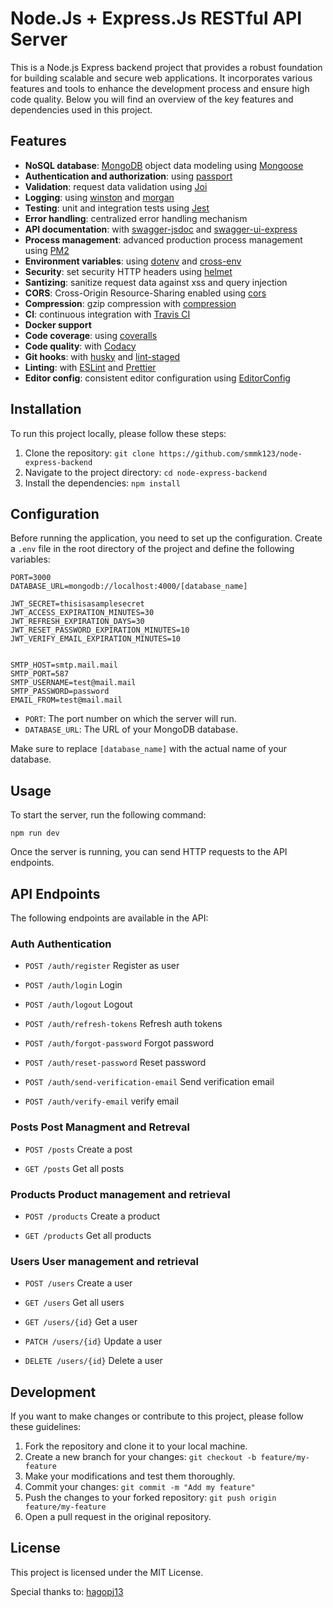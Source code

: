 # Node.Js + Express.Js RESTful API Server
This is a Node.js Express backend project that provides a robust foundation for building scalable and secure web applications. It incorporates various features and tools to enhance the development process and ensure high code quality. Below you will find an overview of the key features and dependencies used in this project. 

## Features

- **NoSQL database**: [MongoDB](https://www.mongodb.com) object data modeling using [Mongoose](https://mongoosejs.com)
- **Authentication and authorization**: using [passport](http://www.passportjs.org)
- **Validation**: request data validation using [Joi](https://github.com/hapijs/joi)
- **Logging**: using [winston](https://github.com/winstonjs/winston) and [morgan](https://github.com/expressjs/morgan)
- **Testing**: unit and integration tests using [Jest](https://jestjs.io)
- **Error handling**: centralized error handling mechanism
- **API documentation**: with [swagger-jsdoc](https://github.com/Surnet/swagger-jsdoc) and [swagger-ui-express](https://github.com/scottie1984/swagger-ui-express)
- **Process management**: advanced production process management using [PM2](https://pm2.keymetrics.io)
- **Environment variables**: using [dotenv](https://github.com/motdotla/dotenv) and [cross-env](https://github.com/kentcdodds/cross-env#readme)
- **Security**: set security HTTP headers using [helmet](https://helmetjs.github.io)
- **Santizing**: sanitize request data against xss and query injection
- **CORS**: Cross-Origin Resource-Sharing enabled using [cors](https://github.com/expressjs/cors)
- **Compression**: gzip compression with [compression](https://github.com/expressjs/compression)
- **CI**: continuous integration with [Travis CI](https://travis-ci.org)
- **Docker support**
- **Code coverage**: using [coveralls](https://coveralls.io)
- **Code quality**: with [Codacy](https://www.codacy.com)
- **Git hooks**: with [husky](https://github.com/typicode/husky) and [lint-staged](https://github.com/okonet/lint-staged)
- **Linting**: with [ESLint](https://eslint.org) and [Prettier](https://prettier.io)
- **Editor config**: consistent editor configuration using [EditorConfig](https://editorconfig.org)


## Installation

To run this project locally, please follow these steps:

1. Clone the repository: `git clone https://github.com/smmk123/node-express-backend`
2. Navigate to the project directory: `cd node-express-backend`
3. Install the dependencies: `npm install`

## Configuration

Before running the application, you need to set up the configuration. Create a `.env` file in the root directory of the project and define the following variables:

```
PORT=3000
DATABASE_URL=mongodb://localhost:4000/[database_name]

JWT_SECRET=thisisasamplesecret
JWT_ACCESS_EXPIRATION_MINUTES=30
JWT_REFRESH_EXPIRATION_DAYS=30
JWT_RESET_PASSWORD_EXPIRATION_MINUTES=10
JWT_VERIFY_EMAIL_EXPIRATION_MINUTES=10


SMTP_HOST=smtp.mail.mail
SMTP_PORT=587
SMTP_USERNAME=test@mail.mail
SMTP_PASSWORD=password
EMAIL_FROM=test@mail.mail

```

- `PORT`: The port number on which the server will run.
- `DATABASE_URL`: The URL of your MongoDB database.

Make sure to replace `[database_name]` with the actual name of your database.

## Usage

To start the server, run the following command:

```
npm run dev
```

Once the server is running, you can send HTTP requests to the API endpoints.

## API Endpoints

The following endpoints are available in the API:

### Auth Authentication

- `POST /auth/register` Register as user

- `POST /auth/login` Login

- `POST /auth/logout` Logout

- `POST /auth/refresh-tokens` Refresh auth tokens

- `POST /auth/forgot-password` Forgot password

- `POST /auth/reset-password` Reset password

- `POST /auth/send-verification-email` Send verification email

- `POST /auth/verify-email` verify email

### Posts Post Managment and Retreval

- `POST /posts` Create a post

- `GET /posts` Get all posts

### Products Product management and retrieval

- `POST /products` Create a product

- `GET /products` Get all products

### Users User management and retrieval

- `POST /users` Create a user


- `GET /users` Get all users


- `GET /users/{id}` Get a user


- `PATCH /users/{id}` Update a user


- `DELETE /users/{id}` Delete a user


## Development

If you want to make changes or contribute to this project, please follow these guidelines:

1. Fork the repository and clone it to your local machine.
2. Create a new branch for your changes: `git checkout -b feature/my-feature`
3. Make your modifications and test them thoroughly.
4. Commit your changes: `git commit -m "Add my feature"`
5. Push the changes to your forked repository: `git push origin feature/my-feature`
6. Open a pull request in the original repository.

## License

This project is licensed under the MIT License.

Special thanks to: [hagopj13](https://github.com/hagopj13/node-express-boilerplate)